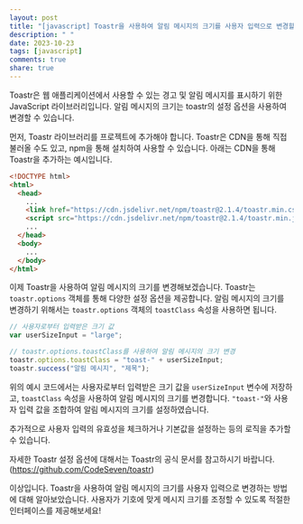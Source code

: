 ```yaml
---
layout: post
title: "[javascript] Toastr을 사용하여 알림 메시지의 크기를 사용자 입력으로 변경할 수 있을까요?"
description: " "
date: 2023-10-23
tags: [javascript]
comments: true
share: true
---
```


Toastr은 웹 애플리케이션에서 사용할 수 있는 경고 및 알림 메시지를 표시하기 위한 JavaScript 라이브러리입니다. 알림 메시지의 크기는 toastr의 설정 옵션을 사용하여 변경할 수 있습니다.

먼저, Toastr 라이브러리를 프로젝트에 추가해야 합니다. Toastr은 CDN을 통해 직접 불러올 수도 있고, npm을 통해 설치하여 사용할 수 있습니다. 아래는 CDN을 통해 Toastr을 추가하는 예시입니다.

```html
<!DOCTYPE html>
<html>
  <head>
    ...
    <link href="https://cdn.jsdelivr.net/npm/toastr@2.1.4/toastr.min.css" rel="stylesheet" />
    <script src="https://cdn.jsdelivr.net/npm/toastr@2.1.4/toastr.min.js"></script>
    ...
  </head>
  <body>
    ...
  </body>
</html>
```

이제 Toastr을 사용하여 알림 메시지의 크기를 변경해보겠습니다. Toastr는 `toastr.options` 객체를 통해 다양한 설정 옵션을 제공합니다. 알림 메시지의 크기를 변경하기 위해서는 `toastr.options` 객체의 `toastClass` 속성을 사용하면 됩니다.

```javascript
// 사용자로부터 입력받은 크기 값
var userSizeInput = "large";

// toastr.options.toastClass를 사용하여 알림 메시지의 크기 변경
toastr.options.toastClass = "toast-" + userSizeInput;
toastr.success("알림 메시지", "제목");
```

위의 예시 코드에서는 사용자로부터 입력받은 크기 값을 `userSizeInput` 변수에 저장하고, `toastClass` 속성을 사용하여 알림 메시지의 크기를 변경합니다. `"toast-"`와 사용자 입력 값을 조합하여 알림 메시지의 크기를 설정하였습니다.

추가적으로 사용자 입력의 유효성을 체크하거나 기본값을 설정하는 등의 로직을 추가할 수 있습니다.

자세한 Toastr 설정 옵션에 대해서는 Toastr의 공식 문서를 참고하시기 바랍니다. (https://github.com/CodeSeven/toastr)

이상입니다. Toastr을 사용하여 알림 메시지의 크기를 사용자 입력으로 변경하는 방법에 대해 알아보았습니다. 사용자가 기호에 맞게 메시지 크기를 조정할 수 있도록 적절한 인터페이스를 제공해보세요!
